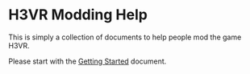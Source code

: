 # H3VR Modding Help

This is simply a collection of documents to help people mod the game H3VR.

Please start with the [Getting Started](Getting-Started.md) document.
